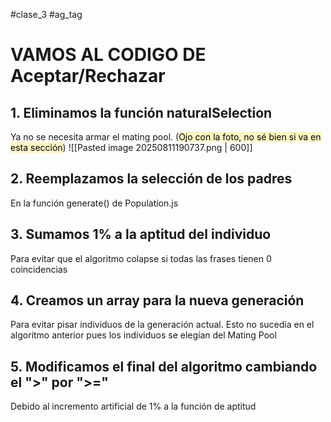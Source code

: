 #clase_3 #ag_tag 

# VAMOS AL CODIGO DE Aceptar/Rechazar

## **1.** Eliminamos la función naturalSelection
Ya no se necesita armar el mating pool. (<mark style="background: #FFF3A3A6;">Ojo con la foto, no sé bien si va en esta sección</mark>)
![[Pasted image 20250811190737.png | 600]]
## **2.** Reemplazamos la selección de los padres
En la función generate() de Population.js
## **3.** Sumamos 1% a la aptitud del individuo
Para evitar que el algoritmo colapse si todas las frases tienen 0 coincidencias
## 4. Creamos un array para la nueva generación
Para evitar pisar individuos de la generación actual. Esto no sucedía en el algoritmo anterior pues los individuos se elegían del Mating Pool
## 5. Modificamos el final del algoritmo cambiando el ">" por ">="
Debido al incremento artificial de 1% a la función de aptitud

